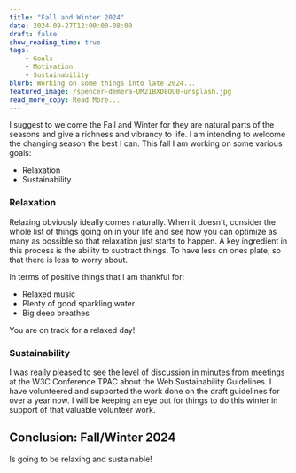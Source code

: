 ```yaml
---
title: "Fall and Winter 2024"
date: 2024-09-27T12:00:00-08:00
draft: false
show_reading_time: true
tags: 
    - Goals
    - Motivation
    - Sustainability
blurb: Working on some things into late 2024...    
featured_image: /spencer-demera-UM21BXD8OU0-unsplash.jpg
read_more_copy: Read More...
---
```


I suggest to welcome the Fall and Winter for they are natural parts of the seasons and give a richness and vibrancy to life. I am intending to welcome the changing season the best I can. This fall I am working on some various goals:

* Relaxation
* Sustainability

### Relaxation

Relaxing obviously ideally comes naturally. When it doesn't, consider the whole list of things going on in your life and see how you can optimize as many as possible so that relaxation just starts to happen. A key ingredient in this process is the ability to subtract things. To have less on ones plate, so that there is less to worry about. 

In terms of positive things that I am thankful for:
* Relaxed music
* Plenty of good sparkling water
* Big deep breathes

You are on track for a relaxed day!

### Sustainability

I was really pleased to see the [level of discussion in minutes from meetings](https://www.w3.org/2024/09/25-sustainability-minutes.html) at the W3C Conference TPAC about the Web Sustainability Guidelines. I have volunteered and supported the work done on the draft guidelines for over a year now. I will be keeping an eye out for things to do this winter in support of that valuable volunteer work.

## Conclusion: Fall/Winter 2024

Is going to be relaxing and sustainable!